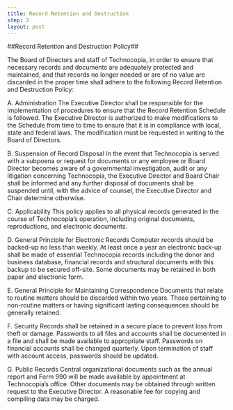 ```yaml
---
title: Record Retention and Destruction
step: 2
layout: post
---
```


##Record Retention and Destruction Policy##

The Board of Directors and staff of Technocopia, in order to ensure that necessary records and documents are adequately protected and maintained, and that records no longer needed or are of no value are discarded in the proper time shall adhere to the following Record Retention and Destruction Policy: 

A. Administration 
The Executive Director shall be responsible for the implementation of procedures to ensure that the Record Retention Schedule is followed. The Executive Director is authorized to make modifications to the Schedule from time to time to ensure that it is in compliance with local, state and federal laws. The modification must be requested in writing to the Board of Directors. 

B. Suspension of Record Disposal 
In the event that Technocopia is served with a subpoena or request for documents or any employee or Board Director becomes aware of a governmental investigation, audit or any litigation concerning Technocopia, the Executive Director and Board Chair shall be informed and any further disposal of documents shall be suspended until, with the advice of counsel, the Executive Director and Chair determine otherwise. 

C. Applicability 
This policy applies to all physical records generated in the course of Technocopia’s operation, including original documents, reproductions, and electronic documents. 

D. General Principle for Electronic Records 
Computer records should be backed-up no less than weekly. At least once a year an electronic back-up shall be made of essential Technocopia records including the donor and business database, financial records and structural documents with this backup to be secured off-site. Some documents may be retained in both paper and electronic form. 

E. General Principle for Maintaining Correspondence 
Documents that relate to routine matters should be discarded within two years. Those pertaining to non-routine matters or having significant lasting consequences should be generally retained. 

F. Security 
Records shall be retained in a secure place to prevent loss from theft or damage. Passwords to all files and accounts shall be documented in a file and shall be made available to appropriate staff. Passwords on financial accounts shall be changed quarterly. Upon termination of staff with account access, passwords should be updated. 

G. Public Records 
Central organizational documents such as the annual report and Form 990 will be made available by appointment at Technocopia’s office. Other documents may be obtained through written request to the Executive Director. A reasonable fee for copying and compiling data may be charged. 


